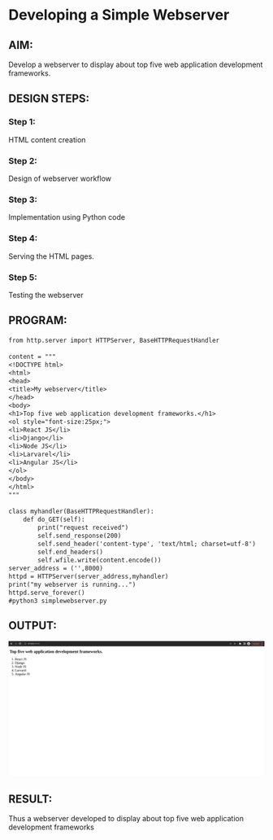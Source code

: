 # Developing a Simple Webserver
## AIM:
Develop a webserver to display about top five web application development frameworks.

## DESIGN STEPS:
### Step 1: 
HTML content creation
### Step 2:
Design of webserver workflow
### Step 3:
Implementation using Python code
### Step 4:
Serving the HTML pages.
### Step 5:
Testing the webserver

## PROGRAM:
```
from http.server import HTTPServer, BaseHTTPRequestHandler

content = """
<!DOCTYPE html>
<html>
<head>
<title>My webserver</title>
</head>
<body>
<h1>Top five web application development frameworks.</h1>
<ol style="font-size:25px;">
<li>React JS</li>
<li>Django</li>
<li>Node JS</li>
<li>Larvarel</li>
<li>Angular JS</li>
</ol>
</body>
</html>
"""

class myhandler(BaseHTTPRequestHandler):
    def do_GET(self):
        print("request received")
        self.send_response(200)
        self.send_header('content-type', 'text/html; charset=utf-8')
        self.end_headers()
        self.wfile.write(content.encode())
server_address = ('',8000)
httpd = HTTPServer(server_address,myhandler)
print("my webserver is running...")
httpd.serve_forever()
#python3 simplewebserver.py
```
## OUTPUT:
![GitHub Logo](webpage.png)

## RESULT:
Thus a webserver developed to display about top five web application development frameworks

